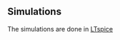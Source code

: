 ## Simulations
The simulations are done in [LTspice](https://www.analog.com/en/design-center/design-tools-and-calculators/ltspice-simulator.html)